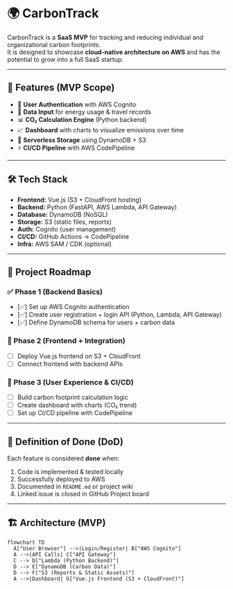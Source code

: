 # 🌍 CarbonTrack

CarbonTrack is a **SaaS MVP** for tracking and reducing individual and organizational carbon footprints.  
It is designed to showcase **cloud-native architecture on AWS** and has the potential to grow into a full SaaS startup.  

---

## 🚀 Features (MVP Scope)

- 🔐 **User Authentication** with AWS Cognito  
- 📝 **Data Input** for energy usage & travel records  
- 📊 **CO₂ Calculation Engine** (Python backend)  
- 📈 **Dashboard** with charts to visualize emissions over time  
- 💾 **Serverless Storage** using DynamoDB + S3  
- ⚡ **CI/CD Pipeline** with AWS CodePipeline  

---

## 🛠️ Tech Stack

- **Frontend:** Vue.js (S3 + CloudFront hosting)  
- **Backend:** Python (FastAPI, AWS Lambda, API Gateway)  
- **Database:** DynamoDB (NoSQL)  
- **Storage:** S3 (static files, reports)  
- **Auth:** Cognito (user management)  
- **CI/CD:** GitHub Actions → CodePipeline  
- **Infra:** AWS SAM / CDK (optional)  

---

## 📂 Project Roadmap

### ✅ Phase 1 (Backend Basics)
- [✅] Set up AWS Cognito authentication  
- [✅] Create user registration + login API (Python, Lambda, API Gateway)  
- [✅] Define DynamoDB schema for users + carbon data  

### 🚧 Phase 2 (Frontend + Integration)
- [ ] Deploy Vue.js frontend on S3 + CloudFront  
- [ ] Connect frontend with backend APIs  

### 🔮 Phase 3 (User Experience & CI/CD)
- [ ] Build carbon footprint calculation logic  
- [ ] Create dashboard with charts (CO₂ trend)  
- [ ] Set up CI/CD pipeline with CodePipeline  

---

## 📌 Definition of Done (DoD)

Each feature is considered **done** when:  
1. Code is implemented & tested locally  
2. Successfully deployed to AWS  
3. Documented in `README.md` or project wiki  
4. Linked issue is closed in GitHub Project board  

---

## 🏗️ Architecture (MVP)

```mermaid
flowchart TD
  A["User Browser"] -->|Login/Register| B["AWS Cognito"]
  A -->|API Calls| C["API Gateway"]
  C --> D["Lambda (Python Backend)"]
  D --> E["DynamoDB (Carbon Data)"]
  D --> F["S3 (Reports & Static Assets)"]
  A -->|Dashboard| G["Vue.js Frontend (S3 + CloudFront)"]


